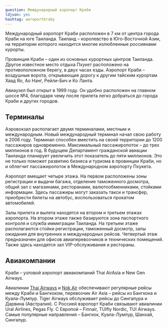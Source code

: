 ```yaml
---
question: Международный аэропорт Краби
ldjson: yes
hashtag: aeroportkraby
---
```


Международный аэропорт Краби расположен в 7 км от центра города Краби на юге Таиланда. Таиланд – королевство в Юго-Восточной Азии, на территории которого находится многие излюбленные россиянами курорты.

Провинция Краби – один из основных курортных центров Таиланда. Другое известное место отдыха Пхукет расположено на противоположном берегу, в двух часах езды. Аэропорт Краби – воздушные ворота, открывающие дорогу к другим тайским курортам Хаад Яо, Ао Нанг, Рейли-Бич и Ко Ланта.

Авиаузел был открыт в 1999 году. Он удобно расположен на главном шоссе №4, благодаря чему после прилета легко добраться до города Краби и других городов.

## Терминалы

Аэровокзал располагает двумя терминалами, местным и международным. Новый международный терминал начал свою работу в 2006 году. Терминал способен вместить на своей территории до 1200 пассажиров одновременно. Максимальный пассажиропоток – до трех миллионов в год. В будущем Департамент гражданской авиации Таиланда планирует увеличить этот показатель до пяти миллионов. Это не только поможет развитию бизнеса и туризма в провинции Краби, но и облегчит пассажиропоток в Международном аэропорту Пхукета.

Аэропорт вмещает четыре этажа. На первом расположены зоны регистрации и выдачи багажа, отделение таможенного досмотра, общий зал с магазинами, ресторанами, валютообменниками, стойками информации. Здесь пассажиры могут заказать такси и трансфер, приобрести билеты на автобус, воспользоваться прокатом автомобилей.

Залы прилета и вылета находятся на втором и третьем этажах аэропорта. На втором этаже также базируются зона паспортного контроля и служба иммиграции Таиланда. На третьем этаже располагаются стойки регистрации, таможенный досмотр, залы ожидания для внутренних и международных рейсов. Четвертый этаж предназначен для офисов авиаперевозчиков и технических помещений. Также здесь находятся зал VIP-обслуживания и рестораны.


## Авиакомпании

Краби – узловой аэропорт авиакомпаний Thai AirAsia и New Gen Airways.

Авиалинии [Thai Airways](http://www.airasia.com/) и [Nok Air](https://www.nokair.com/) обеспечивают регулярные рейсы между Краби и Бангкоком, перевозчик Air Asia – рейсы из Бангкока и Куала-Лумпур. Tiger Airways обслуживает рейсы до Сингапура и Дарвина (Австралия). С Россией вэропорт Краби связывают авиалинии Ural Airlines, Pegas Fly. С Европой – Finnair, TUIfly Nordic, TUI Airways. Самые популярные направления – Бангкок, Куала-Лумпур, Шанхай, Сингапур.


